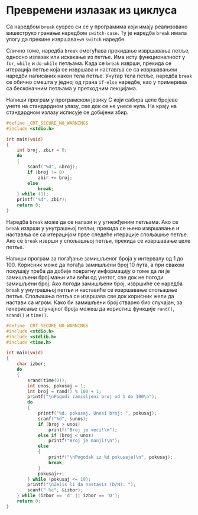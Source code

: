 # Превремени излазак из циклуса

Са наредбом `break` сусрео си се у програмима који имају реализовано вишеструко
гранање наредбом `switch-case`. Ту је наредба `break` имала улогу да прекине
извршавање `switch` наредбе.

Слично томе, наредба `break` омогућава прекидање извршавања петље, односно
излазак или искакање из петље. Има исту функционалност у `for`, `while` и
`do-while` петљама. Када се `break` изврши, прекида се итерација петље која се
извршава и наставља се са извршавањем наредби написаних након тела петље.
Унутар тела петље, наредба `break` се обично смешта у једној од грана `if-else`
наредбе, као у примерима са бесконачним петљама у претходним лекцијама.

Напиши програм у програмском језику C који сабира целе бројеве унете на
стандардном улазу, све док се не унесе нула. На крају на стандардном излазу
исписује се добијени збир.

```c
#define _CRT_SECURE_NO_WARNINGS
#include <stdio.h>

int main(void)
{
    int broj, zbir = 0;
    do
    {
        scanf("%d", &broj);
        if (broj != 0)
            zbir += broj;
        else
            break;
    } while (1);
    printf("%d", zbir);
    return 0;
}
```

Наредба `break` може да се налази и у угнежђеним петљама. Ако се `break` изврши
у унутрашњој петљи, прекида се њено извршавање и наставља се са итерацијом прве
следеће итерације спољашње петље. Ако се `break` изврши у спољашњој петљи,
прекида се извршавање целе петље.

Напиши програм за погађање замишљеног броја у интервалу од 1 до 100. Корисник
може да погађа замишљени број 10 пута, а при сваком покушају треба да добије
повратну информацију о томе да ли је замишљени број мањи или већи од унетог,
све док не погоди замишљени број. Ако погоди замишљени број, извршиће се
наредба `break` у унутрашњој петљи и наставиће се извршавање спољашње петље.
Спољашња петља се извршава све док корисник жели да настави са игром. Како би
замишљени број стварно био случајан, за генерисање случајног броја можеш да
користиш функције `rand()`, `srand()` и `time()`.

```c
#define _CRT_SECURE_NO_WARNINGS
#include <stdio.h>
#include <stdlib.h>
#include <time.h>

int main(void)
{
    char izbor;
    do
    {
        srand(time(0));
        int unos, pokusaj = 1;
        int broj = rand() % 100 + 1;
        printf("\nPogodi zamisljeni broj od 1 do 100\n");
        do
        {
            printf("%d. pokusaj. Unesi broj: ", pokusaj);
            scanf("%d", &unos);
            if (broj > unos)
                printf("Broj je veci!\n");
            else if (broj < unos)
                printf("Broj je manji!\n");
            else
            {
                printf("\nPogodak iz %d pokusaja!\n", pokusaj);
                break;
            }
            pokusaj++;
        } while (pokusaj <= 10);
        printf("\nZelis li da nastavis (D/N): ");
        scanf(" %c", &izbor);
    } while (izbor == 'd' || izbor == 'D');
    return 0;
}
```
